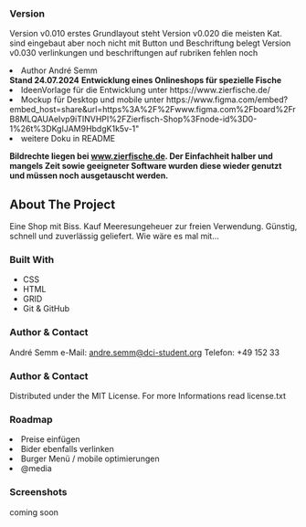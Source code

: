 ### Version

Version v0.010 erstes Grundlayout steht
Version v0.020 die meisten Kat. sind eingebaut aber noch nicht mit Button und Beschriftung belegt
Version v0.030 verlinkungen und beschriftungen auf rubriken fehlen noch

<li>Author André Semm</li>
<b>Stand 24.07.2024</b>
<b> Entwicklung eines Onlineshops für spezielle Fische</b><br>

<li>IdeenVorlage für die Entwicklung unter https://www.zierfische.de/</li>
<li>Mockup für Desktop und mobile unter https://www.figma.com/embed?embed_host=share&url=https%3A%2F%2Fwww.figma.com%2Fboard%2FrB8MLQAUAeIvp9iTINVHPI%2FZierfisch-Shop%3Fnode-id%3D0-1%26t%3DKgIJAM9HbdgK1k5v-1"</li>

<li>weitere Doku in README</li>

<b>Bildrechte liegen bei www.zierfische.de. Der Einfachheit halber und mangels Zeit sowie geeigneter Software wurden diese wieder genutzt und müssen noch ausgetauscht werden.</b>

<!-- ABOUT THE PROJECT -->

## About The Project

Eine Shop mit Biss. Kauf Meeresungeheuer zur freien Verwendung. Günstig, schnell und zuverlässig geliefert.
Wie wäre es mal mit...

### Built With

- CSS
- HTML
- GRID
- Git & GitHub

### Author & Contact

André Semm
e-Mail: andre.semm@dci-student.org
Telefon: +49 152 33

### Author & Contact

Distributed under the MIT License. For more Informations read license.txt

### Roadmap

<li>Preise einfügen</li>
<li>Bider ebenfalls verlinken</li>
<li>Burger Menü / mobile optimierungen</li>
<li>@media</li>

### Screenshots

coming soon
